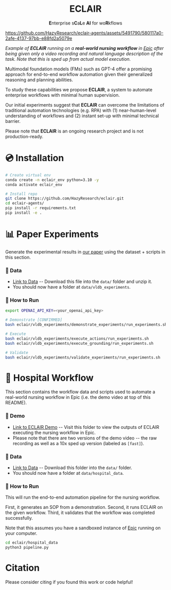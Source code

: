 <div align="center">
    <h1>ECLAIR</h1>
    <p><strong>E</strong>nterprise s<strong>C</strong>a<strong>L</strong>e <strong>AI</strong> for wo<strong>R</strong>kflows</p>
</div>



https://github.com/HazyResearch/eclair-agents/assets/5491790/580117a0-2afe-4137-97bb-e88fd2a5079e



*Example of **ECLAIR** running on a **real-world nursing workflow** in [Epic](https://www.epic.com/) after being given only a video recording and natural language description of the task. Note that this is sped up from actual model execution.*

Multimodal foundation models (FMs) such as GPT-4 offer a promising approach for end-to-end workflow automation given their generalized reasoning and planning abilities. 

To study these capabilities we propose **ECLAIR**, a system to automate enterprise workflows with minimal human supervision. 

Our initial experiments suggest that **ECLAIR** can overcome the limitations of traditional automation technologies (e.g. RPA) with (1) near-human-level understanding of workflows and (2) instant set-up with minimal technical barrier.

Please note that **ECLAIR** is an ongoing research project and is not production-ready.

# 💿 Installation

```bash
# Create virtual env
conda create -n eclair_env python=3.10 -y
conda activate eclair_env

# Install repo
git clone https://github.com/HazyResearch/eclair.git
cd eclair-agents/
pip install -r requirements.txt
pip install -e .
```

# 📊 Paper Experiments

Generate the experimental results in [our paper](TODO) using the dataset + scripts in this section. 

### 💾 Data

* [Link to Data](https://drive.google.com/drive/folders/1WL6pMfoAaar5uDEV-SWLalsAzEPsuzJp?usp=sharing) -- Download this file into the `data/` folder and unzip it.
* You should now have a folder at `data/vldb_experiments`.

### 🚀 How to Run

```bash
export OPENAI_API_KEY=<your_openai_api_key>

# Demonstrate [CONFIRMED]
bash eclair/vldb_experiments/demonstrate_experiments/run_experiments.sh

# Execute
bash eclair/vldb_experiments/execute_actions/run_experiments.sh
bash eclair/vldb_experiments/execute_grounding/run_experiments.sh

# Validate
bash eclair/vldb_experiments/validate_experiments/run_experiments.sh
```

# 🏥 Hospital Workflow

This section contains the workflow data and scripts used to automate a real-world nursing workflow in Epic (i.e. the demo video at top of this README).

### 🎥 Demo

* [Link to ECLAIR Demo](https://drive.google.com/drive/folders/1U6fC67mDNlHQ0ikx-OOHx-7Bdv91XJ15?usp=drive_link) -- Visit this folder to view the outputs of ECLAIR executing the nursing workflow in Epic. 
* Please note that there are two versions of the demo video -- the raw recording as well as a 10x sped up version (labeled as `[fast]`).

### 💾 Data

* [Link to Data](https://drive.google.com/drive/folders/1TZp38_0IPf8aXFjh2UJa6AMdZyEyqCBA?usp=drive_link) -- Download this folder into the `data/` folder. 
* You should now have a folder at `data/hospital_data`.

### 🚀 How to Run

This will run the end-to-end automation pipeline for the nursing workflow. 

First, it generates an SOP from a demonstration. Second, it runs ECLAIR on the given workflow. Third, it validates that the workflow was completed successfully.

Note that this assumes you have a sandboxed instance of [Epic](https://www.epic.com/) running on your computer.

```bash
cd eclair/hospital_data
python3 pipeline.py
```

# Citation

Please consider citing if you found this work or code helpful!

```

```
